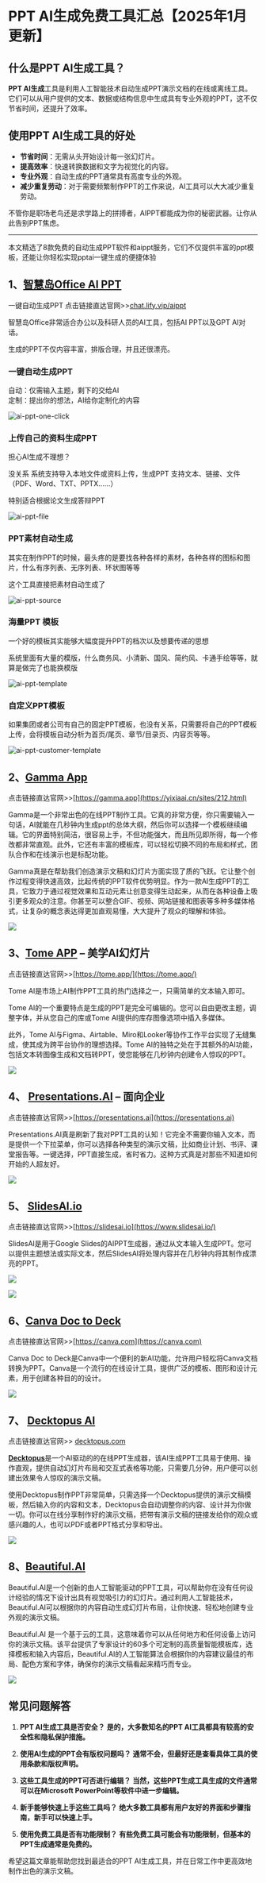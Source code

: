 # PPT AI生成免费工具汇总【2025年1月更新】

## 什么是PPT AI生成工具？
**PPT AI生成**工具是利用人工智能技术自动生成PPT演示文档的在线或离线工具。它们可以从用户提供的文本、数据或结构信息中生成具有专业外观的PPT，这不仅节省时间，还提升了效率。

## 使用PPT AI生成工具的好处
- **节省时间**：无需从头开始设计每一张幻灯片。
- **提高效率**：快速转换数据和文字为视觉化的内容。
- **专业外观**：自动生成的PPT通常具有高度专业的外观。
- **减少重复劳动**：对于需要频繁制作PPT的工作来说，AI工具可以大大减少重复劳动。

不管你是职场老鸟还是求学路上的拼搏者，AIPPT都能成为你的秘密武器。让你从此告别PPT焦虑。

---

本文精选了8款免费的自动生成PPT软件和aippt服务，它们不仅提供丰富的ppt模板，还能让你轻松实现pptai一键生成的便捷体验

## 1、[智慧岛Office AI PPT](https://chat.lify.vip)

一键自动生成PPT
点击链接直达官网>>[chat.lify.vip/aippt](https://chat.lify.vip)

智慧岛Office非常适合办公以及科研人员的AI工具，包括AI PPT以及GPT AI对话。

生成的PPT不仅内容丰富，排版合理，并且还很漂亮。

### 一键自动生成PPT
自动：仅需输入主题，剩下的交给AI<br>
定制：提出你的想法，AI给你定制化的内容

![ai-ppt-one-click](https://github.com/user-attachments/assets/7121b8dd-2b43-4e21-a20e-7929df868438)

### 上传自己的资料生成PPT
担心AI生成不理想？

没关系 系统支持导入本地文件或资料上传，生成PPT 支持文本、链接、文件（PDF、Word、TXT、PPTX……） 

特别适合根据论文生成答辩PPT


![ai-ppt-file](https://github.com/user-attachments/assets/5368a9bb-c53e-4613-8afa-685bdf5ecdad)

### PPT素材自动生成
其实在制作PPT的时候，最头疼的是要找各种各样的素材，各种各样的图标和图片，什么有序列表、无序列表、环状图等等

这个工具直接把素材自动生成了


![ai-ppt-source](https://github.com/user-attachments/assets/c679edcd-be9e-4e09-a337-8bd875f8178e)

### 海量PPT 模板
一个好的模板其实能够大幅度提升PPT的档次以及想要传递的思想

系统里面有大量的模版，什么商务风、小清新、国风、简约风、卡通手绘等等，就算是做完了也能换模版

![ai-ppt-template](https://github.com/user-attachments/assets/1b9cf3ed-4131-4977-9576-091679f088c9)

### 自定义PPT模板
如果集团或者公司有自己的固定PPT模板，也没有关系，只需要将自己的PPT模板上传，会将模板自动分析为首页/尾页、章节/目录页、内容页等等。


![ai-ppt-customer-template](https://github.com/user-attachments/assets/cec5b963-5d3c-4a1a-ab19-673c985ff981)


## 2、[Gamma App](https://gamma.app/)

点击链接直达官网>>[https://gamma.app](https://yixiaai.cn/sites/212.html)

Gamma是一个非常出色的在线PPT制作工具。它真的非常方便，你只需要输入一句话，AI就能在几秒钟内生成ppt的总体大纲，然后你可以选择一个模板继续编辑。它的界面特别简洁，很容易上手，不但功能强大，而且所见即所得，每一个修改都非常直观。此外，它还有丰富的模板库，可以轻松切换不同的布局和样式，团队合作和在线演示也是标配功能。

Gamma真是在帮助我们创造演示文稿和幻灯片方面实现了质的飞跃。它让整个创作过程变得快速高效，比起传统的PPT软件优势明显。作为一款AI生成PPT的工具，它致力于通过视觉效果和互动元素让创意变得生动起来，从而在各种设备上吸引更多观众的注意。你甚至可以整合GIF、视频、网站链接和图表等多种多媒体格式，让复杂的概念表达得更加直观易懂，大大提升了观众的理解和体验。

![](https://pic2.zhimg.com/v2-9003818a9bac30a81224fbb1079ae94f_b.jpg)


## 3、[Tome APP](https://tome.app/) – 美学AI幻灯片

点击链接直达官网>>[https://tome.app/](https://tome.app/)

Tome AI是市场上AI制作PPT工具的热门选择之一，只需简单的文本输入即可。

Tome AI的一个重要特点是生成的PPT是完全可编辑的。您可以自由更改主题，调整字体，并从您自己的库或Tome AI提供的库存图像选项中插入多媒体。

此外，Tome AI与Figma、Airtable、Miro和Looker等协作工作平台实现了无缝集成，使其成为跨平台协作的理想选择。Tome AI的独特之处在于其额外的AI功能，包括文本转图像生成和文档转PPT，使您能够在几秒钟内创建令人惊叹的PPT。

![](https://pic3.zhimg.com/v2-76f3c43c675249460ab30ed325ea5374_b.jpg)


## 4、 [Presentations.AI](https://Presentations.AI) – 面向企业

点击链接直达官网>>[https://presentations.ai](https://presentations.ai)

Presentations.AI真是刷新了我对PPT工具的认知！它完全不需要你输入文本，而是提供一个下拉菜单，你可以选择各种类型的演示文稿，比如商业计划、书评、课堂报告等。一键选择，PPT直接生成，省时省力。这种方式真是对那些不知道如何开始的人超友好。

![](https://pica.zhimg.com/v2-ca0b32b630f5a5a137b6a6bd1e446054_b.jpg)


## 5、 [SlidesAI.io](https://slidesai.io/)

点击链接直达官网>>[https://slidesai.io](https://www.slidesai.io/)

SlidesAI是用于Google Slides的AIPPT生成器，通过从文本输入生成PPT。您可以提供主题想法或实际文本，然后SlidesAI将处理内容并在几秒钟内将其制作成漂亮的PPT。

![](https://pic3.zhimg.com/v2-b1f6edc6d878f0d7709cd465b25e8e68_b.jpg)

![](https://pic3.zhimg.com/80/v2-b1f6edc6d878f0d7709cd465b25e8e68_720w.webp)

## 6、[Canva Doc to Deck](https://canva.com)

点击链接直达官网>>[https://canva.com](https://canva.com)

Canva Doc to Deck是Canva中一个便利的新AI功能，允许用户轻松将Canva文档转换为PPT。Canva是一个流行的在线设计工具，提供广泛的模板、图形和设计元素，用于创建各种目的的设计。

![](https://pica.zhimg.com/v2-ac23a0d794c627c9342a83c027769e38_b.jpg)


## 7、 [Decktopus AI](https://www.decktopus.com)
点击链接直达官网>> [decktopus.com](https://www.decktopus.com/)

[**Decktopus**](https://ai-bot.cn/sites/784.html)是一个AI驱动的的在线PPT生成器，该AI生成PPT工具易于使用、操作直观，提供自动幻灯片布局和交互式表格等功能，只需要几分钟，用户便可以创建出效果令人惊叹的演示文稿。

使用Decktopus制作PPT非常简单，只需选择一个Decktopus提供的演示文稿模板，然后输入你的内容和文本，Decktopus会自动调整你的内容、设计并为你做一切。你可以在线分享制作好的演示文稿，把带有演示文稿的链接发给你的观众或感兴趣的人，也可以PDF或者PPT格式分享和导出。

![](https://files.mdnice.com/user/75077/6812e35e-abcd-451a-9721-499c22b87854.png)

## 8、[Beautiful.AI](Beautiful.AI)
Beautiful.AI是一个创新的由人工智能驱动的PPT工具，可以帮助你在没有任何设计经验的情况下设计出具有视觉吸引力的幻灯片。通过利用人工智能技术，Beautiful.AI可以根据你的内容自动生成幻灯片布局，让你快速、轻松地创建专业外观的演示文稿。

Beautiful.AI 是一个基于云的工具，这意味着你可以从任何地方和任何设备上访问你的演示文稿。该平台提供了专家设计的60多个可定制的高质量智能模板库，选择模板和输入内容后，Beautiful.AI的人工智能算法会根据你的内容建议最佳的布局、配色方案和字体，确保你的演示文稿看起来精巧而专业。

![](https://files.mdnice.com/user/75077/d74f6f56-e070-45fa-a085-c410be0247cf.png)

## 常见问题解答

1. **PPT AI生成工具是否安全？**
   **是的，大多数知名的PPT AI工具都具有较高的安全性和隐私保护措施。**

2. **使用AI生成的PPT会有版权问题吗？**
   **通常不会，但最好还是查看具体工具的使用条款和版权声明。**

3. **这些工具生成的PPT可否进行编辑？**
   **当然，这些PPT生成工具生成的文件通常可以在Microsoft PowerPoint等软件中进一步编辑。**

4. **新手能够快速上手这些工具吗？**
   **绝大多数工具都有用户友好的界面和步骤指南，新手可以快速上手。**

5. **使用免费工具是否有功能限制？**
   **有些免费工具可能会有功能限制，但基本的PPT生成通常是免费的。**

希望这篇文章能帮助您找到最适合的PPT AI生成工具，并在日常工作中更高效地制作出色的演示文稿。
